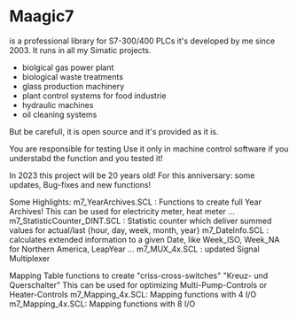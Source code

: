 # Maagic7
is a professional library for S7-300/400 PLCs
it's developed by me since 2003. It runs in all my Simatic projects.
 - biolgical gas power plant
 - biological waste treatments
 - glass production machinery
 - plant control systems for food industrie
 - hydraulic machines
 - oil cleaning systems

But be carefull, it is open source and it's provided as it is.

You are responsible for testing 
Use it only in machine control software if you understabd the function and you tested it!

In 2023 this project will be 20 years old!
For this anniversary:
some updates, Bug-fixes and new functions!

Some Highlights:
m7_YearArchives.SCL : Functions to create full Year Archives! This can be used for electricity meter, heat meter ...
m7_StatisticCounter_DINT.SCL : Statistic counter which deliver summed values for actual/last {hour, day, week, month, year}
m7_DateInfo.SCL : calculates extended information to a given Date, like Week_ISO, Week_NA for Northern America, LeapYear ...
m7_MUX_4x.SCL : updated Signal Multiplexer

Mapping Table functions to create "criss-cross-switches" "Kreuz- und Querschalter"
This can be used for optimizing Multi-Pump-Controls or Heater-Controls
m7_Mapping_4x.SCL: Mapping functions with 4 I/O
m7_Mapping_4x.SCL: Mapping functions with 8 I/O
